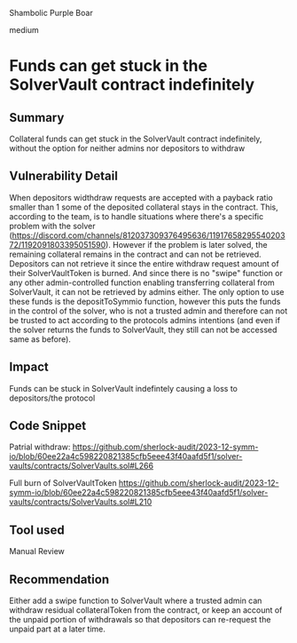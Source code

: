 Shambolic Purple Boar

medium

# Funds can get stuck in the SolverVault contract indefinitely

## Summary
Collateral funds can get stuck in the SolverVault contract indefinitely, without the option for neither admins nor depositors to withdraw

## Vulnerability Detail
When depositors widthdraw requests are accepted with a payback ratio smaller than 1 some of the deposited collateral stays in the contract. This, according to the team, is to handle situations where there's a specific problem with the solver (https://discord.com/channels/812037309376495636/1191765829554020372/1192091803395051590). However if the problem is later solved, the remaining collateral remains in the contract and can not be retrieved. Depositors can not retrieve it since the entire withdraw request amount of their SolverVaultToken is burned. And since there is no "swipe" function or any other admin-controlled function enabling transferring collateral from SolverVault, it can not be retrieved by admins either. The only option to use these funds is the depositToSymmio function, however this puts the funds in the control of the solver, who is not a trusted admin and therefore can not be trusted to act according to the protocols admins intentions (and even if the solver returns the funds to SolverVault, they still can not be accessed same as before).

## Impact
Funds can be stuck in SolverVault indefintely causing a loss to depositors/the protocol

## Code Snippet
Patrial withdraw:
https://github.com/sherlock-audit/2023-12-symm-io/blob/60ee22a4c598220821385cfb5eee43f40aafd5f1/solver-vaults/contracts/SolverVaults.sol#L266

Full burn of SolverVaultToken
https://github.com/sherlock-audit/2023-12-symm-io/blob/60ee22a4c598220821385cfb5eee43f40aafd5f1/solver-vaults/contracts/SolverVaults.sol#L210
## Tool used

Manual Review

## Recommendation
Either add a swipe function to SolverVault where a trusted admin can withdraw residual collateralToken from the contract, or keep an account of the unpaid portion of withdrawals so that depositors can re-request the unpaid part at a later time.
